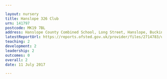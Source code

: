 ```yaml
---

layout: nursery
title: Hanslope 326 Club
urn: 141797
postcode: MK19 7BL
address: Hanslope County Combined School, Long Street, Hanslope, Buckinghamshire, MK19 7BL
latestReportUrl: https://reports.ofsted.gov.uk/provider/files/2714783/urn/141797.pdf
teaching: 2
development: 2
leadership: 2
outcomes: 0
overall: 2
date: 11 July 2017

---
```


